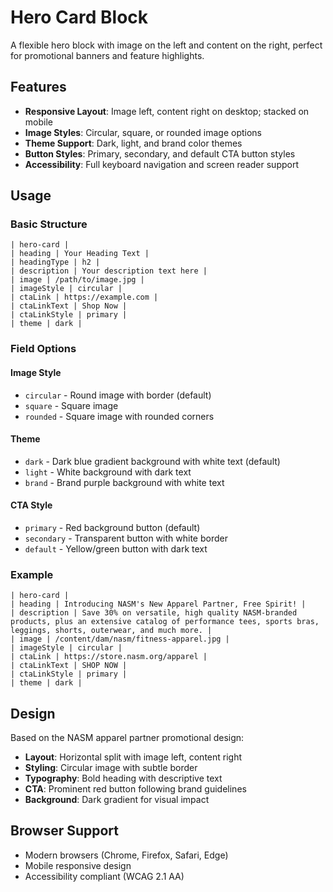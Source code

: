 # Hero Card Block

A flexible hero block with image on the left and content on the right, perfect for promotional banners and feature highlights.

## Features

- **Responsive Layout**: Image left, content right on desktop; stacked on mobile
- **Image Styles**: Circular, square, or rounded image options
- **Theme Support**: Dark, light, and brand color themes
- **Button Styles**: Primary, secondary, and default CTA button styles
- **Accessibility**: Full keyboard navigation and screen reader support

## Usage

### Basic Structure
```
| hero-card |
| heading | Your Heading Text |
| headingType | h2 |
| description | Your description text here |
| image | /path/to/image.jpg |
| imageStyle | circular |
| ctaLink | https://example.com |
| ctaLinkText | Shop Now |
| ctaLinkStyle | primary |
| theme | dark |
```

### Field Options

#### Image Style
- `circular` - Round image with border (default)
- `square` - Square image
- `rounded` - Square image with rounded corners

#### Theme
- `dark` - Dark blue gradient background with white text (default)
- `light` - White background with dark text
- `brand` - Brand purple background with white text

#### CTA Style
- `primary` - Red background button (default)
- `secondary` - Transparent button with white border
- `default` - Yellow/green button with dark text

### Example
```
| hero-card |
| heading | Introducing NASM's New Apparel Partner, Free Spirit! |
| description | Save 30% on versatile, high quality NASM-branded products, plus an extensive catalog of performance tees, sports bras, leggings, shorts, outerwear, and much more. |
| image | /content/dam/nasm/fitness-apparel.jpg |
| imageStyle | circular |
| ctaLink | https://store.nasm.org/apparel |
| ctaLinkText | SHOP NOW |
| ctaLinkStyle | primary |
| theme | dark |
```

## Design

Based on the NASM apparel partner promotional design:
- **Layout**: Horizontal split with image left, content right
- **Styling**: Circular image with subtle border
- **Typography**: Bold heading with descriptive text
- **CTA**: Prominent red button following brand guidelines
- **Background**: Dark gradient for visual impact

## Browser Support

- Modern browsers (Chrome, Firefox, Safari, Edge)
- Mobile responsive design
- Accessibility compliant (WCAG 2.1 AA)
